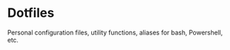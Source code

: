Dotfiles
========

Personal configuration files, utility functions, aliases for bash, Powershell, etc.
